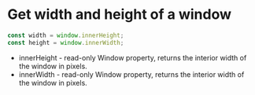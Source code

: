 # Get width and height of a window

```javascript
const width = window.innerHeight;
const height = window.innerWidth;
```

- innerHeight - read-only Window property, returns the interior width of the window in pixels.
- innerWidth - read-only Window property, returns the interior width of the window in pixels.
